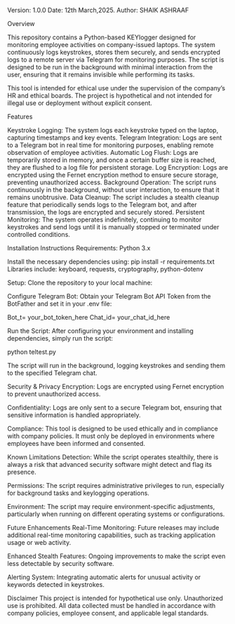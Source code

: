 Version: 1.0.0
Date: 12th March,2025.
Author: SHAIK ASHRAAF

Overview

This repository contains a Python-based KEYlogger designed for monitoring employee activities on company-issued laptops. The system continuously logs keystrokes, stores them securely, and sends encrypted logs to a remote server via Telegram for monitoring purposes. The script is designed to be run in the background with minimal interaction from the user, ensuring that it remains invisible while performing its tasks.

This tool is intended for ethical use under the supervision of the company’s HR and ethical boards. The project is hypothetical and not intended for illegal use or deployment without explicit consent.

Features

Keystroke Logging: The system logs each keystroke typed on the laptop, capturing timestamps and key events.
Telegram Integration: Logs are sent to a Telegram bot in real time for monitoring purposes, enabling remote observation of employee activities.
Automatic Log Flush: Logs are temporarily stored in memory, and once a certain buffer size is reached, they are flushed to a log file for persistent storage.
Log Encryption: Logs are encrypted using the Fernet encryption method to ensure secure storage, preventing unauthorized access.
Background Operation: The script runs continuously in the background, without user interaction, to ensure that it remains unobtrusive.
Data Cleanup: The script includes a stealth cleanup feature that periodically sends logs to the Telegram bot, and after transmission, the logs are encrypted and securely stored.
Persistent Monitoring: The system operates indefinitely, continuing to monitor keystrokes and send logs until it is manually stopped or terminated under controlled conditions.

Installation Instructions
Requirements:
Python 3.x

Install the necessary dependencies using:
pip install -r requirements.txt
Libraries include: keyboard, requests, cryptography, python-dotenv

Setup:
Clone the repository to your local machine:

Configure Telegram Bot:
Obtain your Telegram Bot API Token from the BotFather and set it in your .env file:

Bot_t= your_bot_token_here
Chat_id= your_chat_id_here

Run the Script:
After configuring your environment and installing dependencies, simply run the script:

python teltest.py

The script will run in the background, logging keystrokes and sending them to the specified Telegram chat.

Security & Privacy
Encryption: Logs are encrypted using Fernet encryption to prevent unauthorized access.

Confidentiality: Logs are only sent to a secure Telegram bot, ensuring that sensitive information is handled appropriately.

Compliance: This tool is designed to be used ethically and in compliance with company policies. It must only be deployed in environments where employees have been informed and consented.

Known Limitations
Detection: While the script operates stealthily, there is always a risk that advanced security software might detect and flag its presence.

Permissions: The script requires administrative privileges to run, especially for background tasks and keylogging operations.

Environment: The script may require environment-specific adjustments, particularly when running on different operating systems or configurations.

Future Enhancements
Real-Time Monitoring: Future releases may include additional real-time monitoring capabilities, such as tracking application usage or web activity.

Enhanced Stealth Features: Ongoing improvements to make the script even less detectable by security software.

Alerting System: Integrating automatic alerts for unusual activity or keywords detected in keystrokes.

Disclaimer
This project is intended for hypothetical use only. Unauthorized use is prohibited. All data collected must be handled in accordance with company policies, employee consent, and applicable legal standards.
